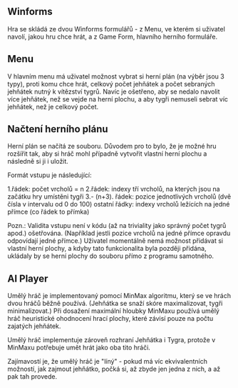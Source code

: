 ## Winforms

Hra se skládá ze dvou Winforms formulářů - z Menu, ve kterém si uživatel navolí, jakou hru chce hrát, a z Game Form, hlavního herního formuláře.

## Menu

V hlavním menu má uživatel možnost vybrat si herní plán (na výběr jsou 3 typy), proti komu chce hrát, celkový počet jehňátek a počet sebraných jehňátek nutný k vítězství tygrů. Navíc je ošetřeno, aby se nedalo navolit více jehňátek, než se vejde na herní plochu, a aby tygři nemuseli sebrat víc jehňátek, než je celkový počet.

## Načtení herního plánu

Herní plán se načítá ze souboru. Důvodem pro to bylo, že je možné hru rozšířit tak, aby si hráč mohl případně vytvořit vlastní herní plochu a následně si ji i uložit.

Formát vstupu je následující:

1.řádek: počet vrcholů = n
2.řádek: indexy tří vrcholů, na kterých jsou na začátku hry umístěni tygři
3.- (n+3). řádek: pozice jednotlivých vrcholů (dvě čísla v intervalu od 0 do 100)
ostatní řádky: indexy vrcholů ležících na jedné přímce (co řádek to přímka)

Pozn.: Validita vstupu není v kódu (až na triviality jako správný počet tygrů apod.) ošetřována. (Například jestli pozice vrcholů na jedné přímce opravdu odpovídají jedné přímce.) Uživatel momentálně nemá možnost přidávat si vlastní herní plochy, a kdyby tato funkcionalita byla později přidána, ukládaly by se herní plochy do souboru přímo z programu samotného.

## AI Player

Umělý hráč je implementovaný pomocí MinMax algoritmu, který se ve hrách dvou hráčů běžně používá. (Jehňátka se snaží skóre maximalizovat, tygři minimalizovat.) Při dosažení maximální hloubky MinMaxu používá umělý hráč heuristické ohodnocení hrací plochy, které závisí pouze na počtu zajatých jehňátek.

Umělý hráč implementuje zároveň rozhraní Jehňátka i Tygra, protože v MinMaxu potřebuje umět hrát jako oba tito hráči. 

Zajímavostí je, že umělý hráč je "líný" - pokud má víc ekvivalentních možností, jak zajmout jehňátko, počká si, až zbyde jen jedna z nich, a až pak tah provede.